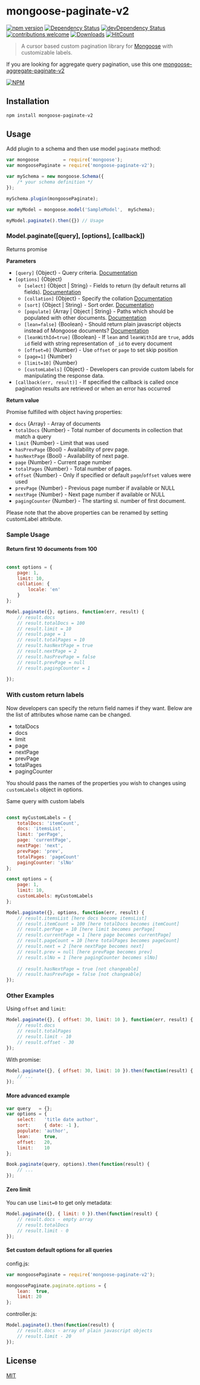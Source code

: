# mongoose-paginate-v2
[![npm version](https://img.shields.io/npm/v/mongoose-paginate-v2.svg)](https://www.npmjs.com/package/mongoose-paginate-v2)
[![Dependency Status](https://david-dm.org/aravindnc/mongoose-paginate-v2.svg)](https://david-dm.org/aravindnc/mongoose-paginate-v2)
[![devDependency Status](https://david-dm.org/aravindnc/mongoose-paginate-v2/dev-status.svg)](https://david-dm.org/aravindnc/mongoose-paginate-v2#info=devDependencies)
[![contributions welcome](https://img.shields.io/badge/contributions-welcome-brightgreen.svg?style=flat)](https://github.com/aravindnc/mongoose-paginate-v2/issues)
[![Downloads](https://img.shields.io/npm/dm/mongoose-paginate-v2.svg)](https://img.shields.io/npm/dm/mongoose-paginate-v2.svg)
[![HitCount](http://hits.dwyl.io/aravindnc/mongoose-paginate-v2.svg)](http://hits.dwyl.io/aravindnc/mongoose-paginate-v2)

> A cursor based custom pagination library for [Mongoose](http://mongoosejs.com) with customizable labels.

If you are looking for aggregate query pagination, use this one [mongoose-aggregate-paginate-v2](https://github.com/aravindnc/mongoose-aggregate-paginate-v2)

[![NPM](https://nodei.co/npm/mongoose-paginate-v2.png?downloads=true&downloadRank=true&stars=true)](https://www.npmjs.com/package/mongoose-paginate-v2)


## Installation

```sh
npm install mongoose-paginate-v2
```

## Usage

Add plugin to a schema and then use model `paginate` method:

```js
var mongoose         = require('mongoose');
var mongoosePaginate = require('mongoose-paginate-v2');

var mySchema = new mongoose.Schema({ 
    /* your schema definition */ 
});

mySchema.plugin(mongoosePaginate);

var myModel = mongoose.model('SampleModel',  mySchema); 

myModel.paginate().then({}) // Usage
```

### Model.paginate([query], [options], [callback])

Returns promise

**Parameters**

* `[query]` {Object} - Query criteria. [Documentation](https://docs.mongodb.org/manual/tutorial/query-documents)
* `[options]` {Object}
  - `[select]` {Object | String} - Fields to return (by default returns all fields). [Documentation](http://mongoosejs.com/docs/api.html#query_Query-select) 
  - `[collation]` {Object} - Specify the collation [Documentation](https://docs.mongodb.com/manual/reference/collation/)
  - `[sort]` {Object | String} - Sort order. [Documentation](http://mongoosejs.com/docs/api.html#query_Query-sort) 
  - `[populate]` {Array | Object | String} - Paths which should be populated with other documents. [Documentation](http://mongoosejs.com/docs/api.html#query_Query-populate)
  - `[lean=false]` {Boolean} - Should return plain javascript objects instead of Mongoose documents?  [Documentation](http://mongoosejs.com/docs/api.html#query_Query-lean)
  - `[leanWithId=true]` {Boolean} - If `lean` and `leanWithId` are `true`, adds `id` field with string representation of `_id` to every document
  - `[offset=0]` {Number} - Use `offset` or `page` to set skip position
  - `[page=1]` {Number}
  - `[limit=10]` {Number}
  - `[customLabels]` {Object} - Developers can provide custom labels for manipulating the response data.
* `[callback(err, result)]` - If specified the callback is called once pagination results are retrieved or when an error has occurred

**Return value**

Promise fulfilled with object having properties:
* `docs` {Array} - Array of documents
* `totalDocs` {Number} - Total number of documents in collection that match a query
* `limit` {Number} - Limit that was used
* `hasPrevPage` {Bool} - Availability of prev page.
* `hasNextPage` {Bool} - Availability of next page.
* `page` {Number} - Current page number 
* `totalPages` {Number} - Total number of pages.
* `offset` {Number} - Only if specified or default `page`/`offset` values were used
* `prevPage` {Number} - Previous page number if available or NULL
* `nextPage` {Number} - Next page number if available or NULL
* `pagingCounter` {Number} - The starting sl. number of first document.

Please note that the above properties can be renamed by setting customLabel attribute.

### Sample Usage

#### Return first 10 documents from 100

```javascript

const options = {
    page: 1,
    limit: 10,
	collation: {
		locale: 'en'
	}
};

Model.paginate({}, options, function(err, result) {
    // result.docs
    // result.totalDocs = 100
    // result.limit = 10
    // result.page = 1
    // result.totalPages = 10    
    // result.hasNextPage = true
    // result.nextPage = 2
    // result.hasPrevPage = false
    // result.prevPage = null
	// result.pagingCounter = 1
    
});
```

### With custom return labels

Now developers can specify the return field names if they want. Below are the list of attributes whose name can be changed.

* totalDocs
* docs
* limit
* page
* nextPage
* prevPage
* totalPages
* pagingCounter

You should pass the names of the properties you wish to changes using `customLabels` object in options.

Same query with custom labels
```javascript

const myCustomLabels = {
    totalDocs: 'itemCount',
    docs: 'itemsList',
    limit: 'perPage',
    page: 'currentPage',
    nextPage: 'next',
    prevPage: 'prev',
    totalPages: 'pageCount'
	pagingCounter: 'slNo'
};

const options = {
    page: 1,
    limit: 10,
    customLabels: myCustomLabels
};

Model.paginate({}, options, function(err, result) {
    // result.itemsList [here docs become itemsList]
    // result.itemCount = 100 [here totalDocs becomes itemCount]
    // result.perPage = 10 [here limit becomes perPage]
    // result.currentPage = 1 [here page becomes currentPage]
    // result.pageCount = 10 [here totalPages becomes pageCount]
    // result.next = 2 [here nextPage becomes next]
    // result.prev = null [here prevPage becomes prev]
	// result.slNo = 1 [here pagingCounter becomes slNo]
    
    // result.hasNextPage = true [not changeable]
    // result.hasPrevPage = false [not changeable]
});
```

### Other Examples

Using `offset` and `limit`:
```javascript
Model.paginate({}, { offset: 30, limit: 10 }, function(err, result) {
    // result.docs
    // result.totalPages
    // result.limit - 10
    // result.offset - 30
});
```

With promise:
```js
Model.paginate({}, { offset: 30, limit: 10 }).then(function(result) {
    // ...
});
```

#### More advanced example

```javascript
var query   = {};
var options = {
    select:   'title date author',
    sort:     { date: -1 },
    populate: 'author',
    lean:     true,
    offset:   20, 
    limit:    10
};

Book.paginate(query, options).then(function(result) {
    // ...
});
```

#### Zero limit

You can use `limit=0` to get only metadata:

```javascript
Model.paginate({}, { limit: 0 }).then(function(result) {
    // result.docs - empty array
    // result.totalDocs
    // result.limit - 0    
});
```

#### Set custom default options for all queries

config.js:
```javascript
var mongoosePaginate = require('mongoose-paginate-v2');

mongoosePaginate.paginate.options = { 
    lean:  true,
    limit: 20
};
```

controller.js:
```javascript
Model.paginate().then(function(result) {
    // result.docs - array of plain javascript objects
    // result.limit - 20
});
```

## License
[MIT](LICENSE)
